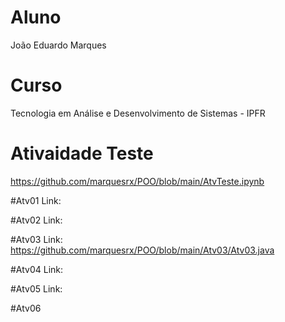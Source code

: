# Aluno 
João Eduardo Marques


# Curso
Tecnologia em Análise e Desenvolvimento de Sistemas - IPFR

# Ativaidade Teste
https://github.com/marquesrx/POO/blob/main/AtvTeste.ipynb

#Atv01
Link:

#Atv02
Link:

#Atv03
Link: https://github.com/marquesrx/POO/blob/main/Atv03/Atv03.java

#Atv04
Link:

#Atv05
Link:

#Atv06
